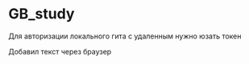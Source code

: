 # GB_study

Для авторизации локального гита с удаленным нужно юзать токен

Добавил текст через браузер

